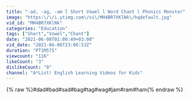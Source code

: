 ```yaml
---
title: "-ad, -ag, -am l Short Vowel l Word Chant l Phonics Monster"
image: "https:\/\/i.ytimg.com\/vi\/MH4BR7XKlNk\/hqdefault.jpg"
vid_id: "MH4BR7XKlNk"
categories: "Education"
tags: ["Short","Vowel","Chant"]
date: "2021-06-08T01:00:49+03:00"
vid_date: "2021-06-06T23:06:53Z"
duration: "PT1M57S"
viewcount: "116"
likeCount: "3"
dislikeCount: "0"
channel: "A*List! English Learning Videos for Kids"
---
```

{% raw %}#dad#bad#sad#bag#tag#wag#jam#ram#ham{% endraw %}
